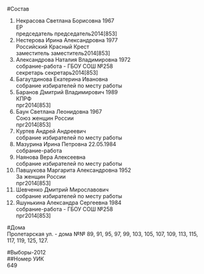 #Состав  
1. Некрасова Светлана Борисовна 1967  
    ЕР  
    председатель председатель2014[853]  
2. Нестерова Ирина Александровна 1977  
    Российский Красный Крест  
    заместитель заместитель2014[853]  
3. Александрова Наталия Владимировна 1972  
    собрание-работа - ГБОУ СОШ №258  
    секретарь секретарь2014[853]  
4. Багаутдинова Екатерина Ивановна  
    собрание избирателей по месту работы  
5. Баранов Дмитрий Владимирович 1989  
    КПРФ  
    прг2014[853]  
6. Баун Светлана Леонидовна 1967  
    Союз женщин России  
    прг2014[853]  
7. Куртев Андрей Андреевич  
    собрание избирателей по месту работы  
8. Мазурина Ирина Петровна 22.05.1984  
    собрание-работа  
9. Наянова Вера Алексеевна  
    собрание избирателей по месту работы  
10. Павшукова Маргарита Александровна 1952  
    За женщин России  
    прг2014[853]  
11. Шевченко Дмитрий Мирославович  
    собрание избирателей по месту работы  
12. Яшунькина Александра Сергеевна 1984  
    собрание-работа - ГБОУ СОШ №258  
    прг2014[853]  
  
#Дома  
Пролетарская ул. - дома №№ 89, 91, 95, 97, 99, 103, 105, 107, 109, 113, 115, 117, 119, 125, 127.  
  
#Выборы-2012  
##Номер УИК  
649  
